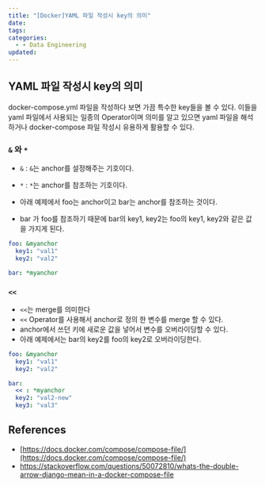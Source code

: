 ```yaml
---
title: "[Docker]YAML 파일 작성시 key의 의미"
date: 
tags: 
categories:
  - - Data Engineering
updated:
---
```


## YAML 파일 작성시 key의 의미

docker-compose.yml 파일을 작성하다 보면 가끔 특수한 key들을 볼 수 있다.
이들을 yaml 파일에서 사용되는 일종의 Operator이며 의미를 알고 있으면 yaml 파일을 해석하거나 docker-compose 파일 작성시 유용하게 활용할 수 있다. 

### `&` 와 `*`

- `&` : `&`는 anchor를 설정해주는 기호이다.
- `*` : `*`는 anchor를 참조하는 기호이다.

- 아래 예제에서 foo는 anchor이고 bar는 anchor를 참조하는 것이다.
- bar 가 foo를 참조하기 때문에 bar의 key1, key2는 foo의 key1, key2와 같은 값을 가지게 된다.

```yaml
foo: &myanchor
  key1: "val1"
  key2: "val2"

bar: *myanchor
```


### `<< `

- `<<`는 merge를 의미한다
- `<<` Operator를 사용해서 anchor로 정의 한 변수를 merge 할 수 있다.
- anchor에서 쓰던 키에 새로운 값을 넣어서 변수를 오버라이딩할 수 있다.
- 아래 예제에서는 bar의 key2를 foo의 key2로 오버라이딩한다.

```yaml
foo: &myanchor
  key1: "val1"
  key2: "val2"

bar:
  << : *myanchor
  key2: "val2-new"
  key3: "val3"

```

## References

- [https://docs.docker.com/compose/compose-file/](https://docs.docker.com/compose/compose-file/)
- https://stackoverflow.com/questions/50072810/whats-the-double-arrow-django-mean-in-a-docker-compose-file
